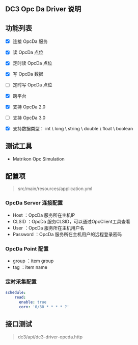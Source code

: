 ## DC3 Opc Da Driver 说明

## 功能列表

- [x] 连接 OpcDa 服务
- [x] 读 OpcDa 点位
- [x] 定时读 OpcDa 点位
- [x] 写 OpcDa 数据
- [ ] 定时写 OpcDa 点位
- [x] 跨平台
- [x] 支持 OpcDa 2.0
- [ ] 支持 OpcDa 3.0
- [x] 支持数据类型： int \ long \ string \ double \ float \ boolean



## 测试工具

- Matrikon Opc Simulation



## 配置项

> src/main/resources/application.yml

###  OpcDa Server 连接配置

- Host ：OpcDa 服务所在主机IP
- CLSID ：OpcDa 服务CLSID，可以通过OpcClient工具查看
- User ：OpcDa 服务所在主机用户名
- Password ：OpcDa 服务所在主机用户的远程登录密码

###  OpcDa Point 配置

- group ：item group
- tag ：item name

### 定时采集配置

```yaml
schedule:
    read:
      enable: true
      corn: '0/30 * * * * ?'
```



## 接口测试

> dc3/api/dc3-driver-opcda.http

